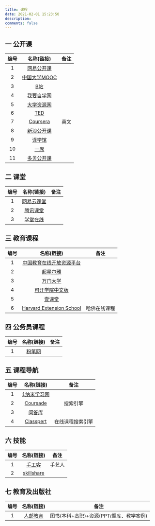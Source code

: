```yaml
---
title: 课程
date: 2021-02-01 15:23:50
description: 
comments: false
---
```


## 一 公开课

| 编号 |                 名称(链接)                  | 备注 |
| :--: | :-----------------------------------------: | :--: |
|  1   |     [网易公开课](https://open.163.com/)     |      |
|  2   | [中国大学MOOC](https://www.icourse163.org/) |      |
|  3   |      [B站](https://www.bilibili.com/)       |      |
|  4   |    [我要自学网](https://www.51zxw.net/)     |      |
|  5   |    [大学资源网](http://www.dxzy163.com/)    |      |
|  6   |         [TED](https://www.ted.com/)         |      |
|  7   |    [Coursera](https://www.coursera.org)     | 英文 |
|  8   |   [新浪公开课](http://open.sina.com.cn/)    |      |
|  9   |      [译学馆](https://www.yxgapp.com)       |      |
|  10  |       [一席](https://yixi.tv/#/home)        |      |
|  11  |    [多贝公开课](http://www.duobei.com/)     |      |

## 二 课堂

| 编号 |              名称(链接)               | 备注 |
| :--: | :-----------------------------------: | :--: |
|  1   | [网易云课堂](https://study.163.com/)  |      |
|  2   |    [腾讯课堂](https://ke.qq.com/)     |      |
|  3   | [学堂在线](https://www.xuetangx.com/) |      |

## 三 教育课程

| 编号 |                          名称(链接)                          |     备注     |
| :--: | :----------------------------------------------------------: | :----------: |
|  1   |      [中国教育在线开放资源平台](https://www.eduyun.cn/)      |              |
|  2   |          [超星尔雅](http://erya.mooc.chaoxing.com)           |              |
|  3   |              [万门大学](https://www.wanmen.org)              |              |
|  4   |         [可汗学院中文版](https://zh.khanacademy.org)         |              |
|  5   |         [壹课堂](http://www.1ketang.com/index.html)          |              |
|  6   | [Harvard Extension School](https://www.extension.harvard.edu/course-catalog) | 哈佛在线课程 |

## 四 公务员课程

| 编号 |           名称(链接)            | 备注 |
| :--: | :-----------------------------: | :--: |
|  1   | [粉笔网](https://www.fenbi.com) |      |

## 五 课程导航

| 编号 |              名称(链接)              |       备注       |
| :--: | :----------------------------------: | :--------------: |
|  1   | [1纳米学习网](http://www.1nami.com/) |                  |
|  2   | [Coursade](http://www.coursade.com)  |     搜索引擎     |
|  3   |  [问答库](https://www.asklib.com/)   |                  |
|  4   | [Classpert](https://classpert.com/)  | 在线课程搜索引擎 |

## 六 技能

| 编号 |                名称(链接)                 |  备注  |
| :--: | :---------------------------------------: | :----: |
|  1   |     [手工客](https://www.kiinii.com)      | 手艺人 |
|  2   | [skillshare](https://www.skillshare.com/) |        |

## 七 教育及出版社

| 编号 |              名称(链接)               |                   备注                   |
| :--: | :-----------------------------------: | :--------------------------------------: |
|  1   | [人邮教育](https://www.ryjiaoyu.com/) | 图书(本科+高职)+资源(PPT/题库、教学案例) |

